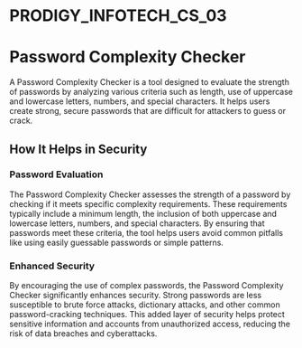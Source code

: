 # PRODIGY_INFOTECH_CS_03

# Password Complexity Checker

A Password Complexity Checker is a tool designed to evaluate the strength of passwords by analyzing various criteria such as length, use of uppercase and lowercase letters, numbers, and special characters. It helps users create strong, secure passwords that are difficult for attackers to guess or crack.

## How It Helps in Security

### Password Evaluation
The Password Complexity Checker assesses the strength of a password by checking if it meets specific complexity requirements. These requirements typically include a minimum length, the inclusion of both uppercase and lowercase letters, numbers, and special characters. By ensuring that passwords meet these criteria, the tool helps users avoid common pitfalls like using easily guessable passwords or simple patterns.

### Enhanced Security
By encouraging the use of complex passwords, the Password Complexity Checker significantly enhances security. Strong passwords are less susceptible to brute force attacks, dictionary attacks, and other common password-cracking techniques. This added layer of security helps protect sensitive information and accounts from unauthorized access, reducing the risk of data breaches and cyberattacks.
